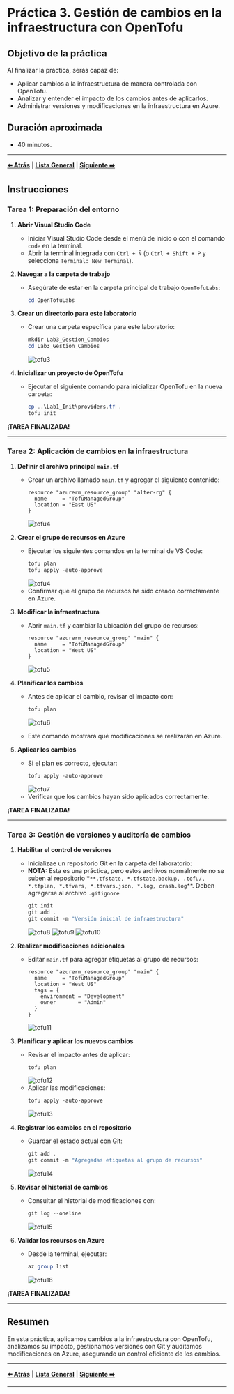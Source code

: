 # Práctica 3. Gestión de cambios en la infraestructura con OpenTofu

## Objetivo de la práctica

Al finalizar la práctica, serás capaz de:

- Aplicar cambios a la infraestructura de manera controlada con OpenTofu.
- Analizar y entender el impacto de los cambios antes de aplicarlos.
- Administrar versiones y modificaciones en la infraestructura en Azure.

## Duración aproximada
- 40 minutos.

---

**[⬅️ Atrás](https://netec-mx.github.io/OPE_TOF_EES1/Cap%C3%ADtulo2/lab2.html)** | **[Lista General](https://netec-mx.github.io/OPE_TOF_EES1/)** | **[Siguiente ➡️](https://netec-mx.github.io/OPE_TOF_EES1/Cap%C3%ADtulo4/lab4.html)**

## Instrucciones

### Tarea 1: Preparación del entorno

1. **Abrir Visual Studio Code**
   - Iniciar Visual Studio Code desde el menú de inicio o con el comando `code` en la terminal.
   - Abrir la terminal integrada con `Ctrl + Ñ` (o `Ctrl + Shift + P` y selecciona `Terminal: New Terminal`).

2. **Navegar a la carpeta de trabajo**
   - Asegúrate de estar en la carpeta principal de trabajo `OpenTofuLabs`:
     ```powershell
     cd OpenTofuLabs
     ```

3. **Crear un directorio para este laboratorio**
   - Crear una carpeta específica para este laboratorio:
     ```powershell
     mkdir Lab3_Gestion_Cambios
     cd Lab3_Gestion_Cambios
     ```
     ![tofu3](../images/lab3/img1.png)

4. **Inicializar un proyecto de OpenTofu**
   - Ejecutar el siguiente comando para inicializar OpenTofu en la nueva carpeta:
     ```powershell
     cp ..\Lab1_Init\providers.tf .
     tofu init
     ```

**¡TAREA FINALIZADA!**

---

### Tarea 2: Aplicación de cambios en la infraestructura

1. **Definir el archivo principal `main.tf`**
   - Crear un archivo llamado `main.tf` y agregar el siguiente contenido:
     ```hcl
     resource "azurerm_resource_group" "alter-rg" {
       name     = "TofuManagedGroup"
       location = "East US"
     }
     ```
     ![tofu4](../images/lab3/img2.png)

2. **Crear el grupo de recursos en Azure**
   - Ejecutar los siguientes comandos en la terminal de VS Code:
     ```powershell
     tofu plan
     tofu apply -auto-approve
     ```
     ![tofu4](../images/lab3/img3.png)
   - Confirmar que el grupo de recursos ha sido creado correctamente en Azure.

3. **Modificar la infraestructura**
   - Abrir `main.tf` y cambiar la ubicación del grupo de recursos:
     ```hcl
     resource "azurerm_resource_group" "main" {
       name     = "TofuManagedGroup"
       location = "West US"
     }
     ```
     ![tofu5](../images/lab3/img4.png)

4. **Planificar los cambios**
   - Antes de aplicar el cambio, revisar el impacto con:
     ```powershell
     tofu plan
     ```
     ![tofu6](../images/lab3/img5.png)

   - Este comando mostrará qué modificaciones se realizarán en Azure.

5. **Aplicar los cambios**
   - Si el plan es correcto, ejecutar:
     ```powershell
     tofu apply -auto-approve
     ```
     ![tofu7](../images/lab3/img6.png)
   - Verificar que los cambios hayan sido aplicados correctamente.

**¡TAREA FINALIZADA!**

---

### Tarea 3: Gestión de versiones y auditoría de cambios

1. **Habilitar el control de versiones**
   - Inicializae un repositorio Git en la carpeta del laboratorio:
   - **NOTA:** Esta es una práctica, pero estos archivos normalmente no se suben al repositorio *`**.tfstate, *.tfstate.backup, .tofu/, *.tfplan, *.tfvars, *.tfvars.json, *.log, crash.log`**. Deben agregarse al archivo `.gitignore`
     ```powershell
     git init
     git add .
     git commit -m "Versión inicial de infraestructura"
     ```
     ![tofu8](../images/lab3/img7.png)
     ![tofu9](../images/lab3/img8.png)
     ![tofu10](../images/lab3/img9.png)

2. **Realizar modificaciones adicionales**
   - Editar `main.tf` para agregar etiquetas al grupo de recursos:
     ```hcl
     resource "azurerm_resource_group" "main" {
       name     = "TofuManagedGroup"
       location = "West US"
       tags = {
         environment = "Development"
         owner       = "Admin"
       }
     }
     ```
     ![tofu11](../images/lab3/img10.png)

3. **Planificar y aplicar los nuevos cambios**
   - Revisar el impacto antes de aplicar:
     ```powershell
     tofu plan
     ```
     ![tofu12](../images/lab3/img11.png)
   - Aplicar las modificaciones:
     ```powershell
     tofu apply -auto-approve
     ```
     ![tofu13](../images/lab3/img12.png)

4. **Registrar los cambios en el repositorio**
   - Guardar el estado actual con Git:
     ```powershell
     git add .
     git commit -m "Agregadas etiquetas al grupo de recursos"
     ```
     ![tofu14](../images/lab3/img13.png)

5. **Revisar el historial de cambios**
   - Consultar el historial de modificaciones con:
     ```powershell
     git log --oneline
     ```
     ![tofu15](../images/lab3/img14.png)

6. **Validar los recursos en Azure**
   - Desde la terminal, ejecutar:
     ```powershell
     az group list
     ```
     ![tofu16](../images/lab3/img15.png)

**¡TAREA FINALIZADA!**

---

## Resumen

En esta práctica, aplicamos cambios a la infraestructura con OpenTofu, analizamos su impacto, gestionamos versiones con Git y auditamos modificaciones en Azure, asegurando un control eficiente de los cambios.

---

**[⬅️ Atrás](https://netec-mx.github.io/OPE_TOF_EES1/Cap%C3%ADtulo2/lab2.html)** | **[Lista General](https://netec-mx.github.io/OPE_TOF_EES1/)** | **[Siguiente ➡️](https://netec-mx.github.io/OPE_TOF_EES1/Cap%C3%ADtulo4/lab4.html)**

---
